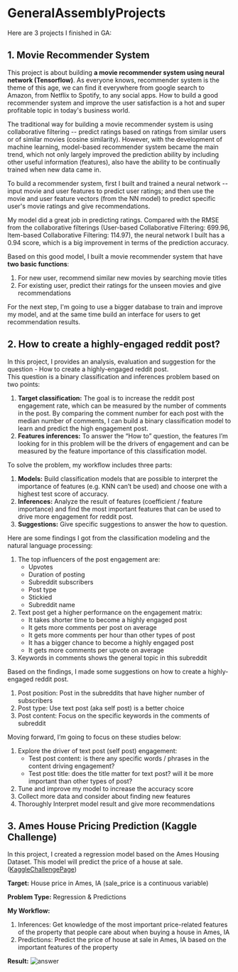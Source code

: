 # GeneralAssemblyProjects

Here are 3 projects I finished in GA:

## 1. Movie Recommender System

This project is about building **a movie recommender system using neural network (Tensorflow)**. As everyone knows, recommender system is the theme of this age, we can find it everywhere from google search to Amazon, from Netflix to Spotify, to any social apps. How to build a good recommender system and improve the user satisfaction is a hot and super profitable topic in today's business world.  
  
The traditional way for building a movie recommender system is using collaborative filtering -- predict ratings based on ratings from similar users or of similar movies (cosine similarity). However, with the development of machine learning, model-based recommender system became the main trend, which not only largely improved the prediction ability by including other useful information (features), also have the ability to be continually trained when new data came in.  
  
To build a recommender system, first I built and trained a neural network -- input movie and user features to predict user ratings; and then use the movie and user feature vectors (from the NN model) to predict specific user's movie ratings and give recommendations.   
  
My model did a great job in predicting ratings. Compared with the RMSE from the collaborative filterings (User-based Collaborative Filtering: 699.96, Item-based Collaborative Filtering: 114.97), the neural network I built has a 0.94 score, which is a big improvement in terms of the prediction accuracy.
  
Based on this good model, I built a movie recommender system that have **two basic functions**:
1. For new user, recommend similar new movies by searching movie titles
2. For existing user, predict their ratings for the unseen movies and give recommendations
  
For the next step, I'm going to use a bigger database to train and improve my model, and at the same time build an interface for users to get recommendation results.

## 2. How to create a highly-engaged reddit post?

In this project, I provides an analysis, evaluation and suggestion for the question - How to create a highly-engaged reddit post.   
This question is a binary classification and inferences problem based on two points:  
1. **Target classification:** The goal is to increase the reddit post engagement rate, which can be measured by the number of comments in the post. By comparing the comment number for each post with the median number of comments, I can build a binary classification model to learn and predict the high engagement post.  
2. **Features inferences:** To answer the “How to” question, the features I’m looking for in this problem will be the drivers of engagement and can be measured by the feature importance of this classification model.
  
To solve the problem, my workflow includes three parts:  
1. **Models:** Build classification models that are possible to interpret the importance of features (e.g. KNN can’t be used) and choose one with a highest test score of accuracy.
2. **Inferences:** Analyze the result of features (coefficient / feature importance) and find the most important features that can be used to drive more engagement for reddit post.
3. **Suggestions:** Give specific suggestions to answer the how to question.  
  
Here are some findings I got from the classification modeling and the natural language processing:  
1. The top influencers of the post engagement are: 
    - Upvotes
    - Duration of posting
    - Subreddit subscribers
    - Post type
    - Stickied
    - Subreddit name
2. Text post get a higher performance on the engagement matrix: 
    - It takes shorter time to become a highly engaged post
    - It gets more comments per post on average
    - It gets more comments per hour than other types of post
    - It has a bigger chance to become a highly engaged post
    - It gets more comments per upvote on average
3. Keywords in comments shows the general topic in this subreddit  
  
Based on the findings, I made some suggestions on how to create a highly-engaged reddit post.
1. Post position: Post in the subreddits that have higher number of subscribers
2. Post type: Use text post (aka self post) is a better choice
3. Post content: Focus on the specific keywords in the comments of subreddit
  
Moving forward, I’m going to focus on these studies below: 
1. Explore the driver of text post (self post) engagement: 
    - Test post content: is there any specific words / phrases in the content driving engagement?
    - Test post title: does the title matter for text post? will it be more important than other types of post?
2. Tune and improve my model to increase the accuracy score
3. Collect more data and consider about finding new features 
4. Thoroughly Interpret model result and give more recommendations

## 3. Ames House Pricing Prediction (Kaggle Challenge)

In this project, I created a regression model based on the Ames Housing Dataset. This model will predict the price of a house at sale. ([KaggleChallengePage](https://www.kaggle.com/c/dsi-us-4-project-2-regression-challenge))

**Target:**
House price in Ames, IA (sale_price is a continuous variable)

**Problem Type:**
Regression & Predictions

**My Workflow:**
1. Inferences: Get knowledge of the most important price-related features of the property that people care about when buying a house in Ames, IA
2. Predictions: Predict the price of house at sale in Ames, IA based on the important features of the property

**Result:**
![answer](Final_Answer.png)

